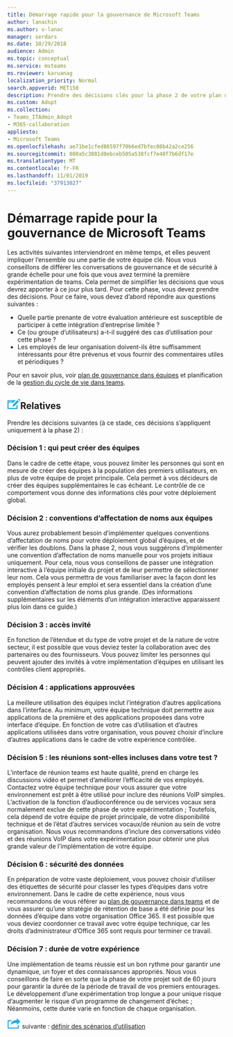 ```yaml
---
title: Démarrage rapide pour la gouvernance de Microsoft Teams
author: lanachin
ms.author: v-lanac
manager: serdars
ms.date: 10/29/2018
audience: Admin
ms.topic: conceptual
ms.service: msteams
ms.reviewer: karuanag
localization_priority: Normal
search.appverid: MET150
description: Prendre des décisions clés pour la phase 2 de votre plan d’adoption
ms.custom: Adopt
ms.collection:
- Teams_ITAdmin_Adopt
- M365-collaboration
appliesto:
- Microsoft Teams
ms.openlocfilehash: ae71be1cfed86597f70b6ed7bfec08b42a2ce256
ms.sourcegitcommit: 800a5c3881d0ebceb505a538fcf7e48f7b6df17e
ms.translationtype: MT
ms.contentlocale: fr-FR
ms.lasthandoff: 11/01/2019
ms.locfileid: "37913027"
---
```

# <a name="governance-quick-start-for-microsoft-teams"></a>Démarrage rapide pour la gouvernance de Microsoft Teams

Les activités suivantes interviendront en même temps, et elles peuvent impliquer l’ensemble ou une partie de votre équipe clé. Nous vous conseillons de différer les conversations de gouvernance et de sécurité à grande échelle pour une fois que vous avez terminé la première expérimentation de teams. Cela permet de simplifier les décisions que vous devrez apporter à ce jour plus tard. Pour cette phase, vous devez prendre des décisions. Pour ce faire, vous devez d’abord répondre aux questions suivantes :

- Quelle partie prenante de votre évaluation antérieure est susceptible de participer à cette intégration d’entreprise limitée ?
- Ce (ou groupe d’utilisateurs) a-t-il suggéré des cas d’utilisation pour cette phase ?  
- Les employés de leur organisation doivent-ils être suffisamment intéressants pour être prévenus et vous fournir des commentaires utiles et périodiques ? 

Pour en savoir plus, voir [plan de gouvernance dans équipes](plan-teams-governance.md) et planification de la [gestion du cycle de vie dans teams](plan-teams-lifecycle.md).

## <a name="an-icon-representing-a-decision-pointmediateams-adoption-decision-iconpngdecisions"></a>![Icône représentant un point de décision](media/teams-adoption-decision-icon.png)Relatives

Prendre les décisions suivantes (à ce stade, ces décisions s’appliquent uniquement à la phase 2) :

### <a name="decision-1-who-can-create-teams"></a>Décision 1 : qui peut créer des équipes 

Dans le cadre de cette étape, vous pouvez limiter les personnes qui sont en mesure de créer des équipes à la population des premiers utilisateurs, en plus de votre équipe de projet principale. Cela permet à vos décideurs de créer des équipes supplémentaires le cas échéant. Le contrôle de ce comportement vous donne des informations clés pour votre déploiement global.

### <a name="decision-2-teams-naming-conventions"></a>Décision 2 : conventions d’affectation de noms aux équipes 

Vous aurez probablement besoin d’implémenter quelques conventions d’affectation de noms pour votre déploiement global d’équipes, et de vérifier les doublons. Dans la phase 2, nous vous suggérons d’implémenter une convention d’affectation de noms manuelle pour vos projets initiaux uniquement. Pour cela, nous vous conseillons de passer une intégration interactive à l’équipe initiale du projet et de leur permettre de sélectionner leur nom. Cela vous permettra de vous familiariser avec la façon dont les employés pensent à leur emploi et sera essentiel dans la création d’une convention d’affectation de noms plus grande. (Des informations supplémentaires sur les éléments d’un intégration interactive apparaissent plus loin dans ce guide.)

### <a name="decision-3-guest-access"></a>Décision 3 : accès invité

En fonction de l’étendue et du type de votre projet et de la nature de votre secteur, il est possible que vous deviez tester la collaboration avec des partenaires ou des fournisseurs. Vous pouvez limiter les personnes qui peuvent ajouter des invités à votre implémentation d’équipes en utilisant les contrôles client appropriés. 

### <a name="decision-4-approved-apps"></a>Décision 4 : applications approuvées

La meilleure utilisation des équipes inclut l’intégration d’autres applications dans l’interface. Au minimum, votre équipe technique doit permettre aux applications de la première et des applications proposées dans votre interface d’équipe. En fonction de votre cas d’utilisation et d’autres applications utilisées dans votre organisation, vous pouvez choisir d’inclure d’autres applications dans le cadre de votre expérience contrôlée. 

### <a name="decision-5-are-meetings-included-in-your-test"></a>Décision 5 : les réunions sont-elles incluses dans votre test ? 

L’interface de réunion teams est haute qualité, prend en charge les discussions vidéo et permet d’améliorer l’efficacité de vos employés. Contactez votre équipe technique pour vous assurer que votre environnement est prêt à être utilisé pour inclure des réunions VoIP simples. L’activation de la fonction d’audioconférence ou de services vocaux sera normalement exclue de cette phase de votre expérimentation ; Toutefois, cela dépend de votre équipe de projet principale, de votre disponibilité technique et de l’état d’autres services vocaux/de réunion au sein de votre organisation. Nous vous recommandons d’inclure des conversations vidéo et des réunions VoIP dans votre expérimentation pour obtenir une plus grande valeur de l’implémentation de votre équipe. 

### <a name="decision-6--data-security"></a>Décision 6 : sécurité des données

En préparation de votre vaste déploiement, vous pouvez choisir d’utiliser des étiquettes de sécurité pour classer les types d’équipes dans votre environnement. Dans le cadre de cette expérience, nous vous recommandons de vous référer au [plan de gouvernance dans teams](plan-teams-governance.md) et de vous assurer qu’une stratégie de rétention de base a été définie pour les données d’équipe dans votre organisation Office 365. Il est possible que vous deviez coordonner ce travail avec votre équipe technique, car les droits d’administrateur d’Office 365 sont requis pour terminer ce travail.

### <a name="decision-7-length-of-your-experiment"></a>Décision 7 : durée de votre expérience

Une implémentation de teams réussie est un bon rythme pour garantir une dynamique, un foyer et des connaissances appropriés. Nous vous conseillons de faire en sorte que la phase de votre projet soit de 60 jours pour garantir la durée de la période de travail de vos premiers entourages. Le développement d’une expérimentation trop longue a pour unique risque d’augmenter le risque d’un programme de changement d’échec ; Néanmoins, cette durée varie en fonction de chaque organisation.  

![Une icône représentant la prochaine étape](media/teams-adoption-next-icon.png) suivante : [définir des scénarios d’utilisation](teams-adoption-define-usage-scenarios.md)
